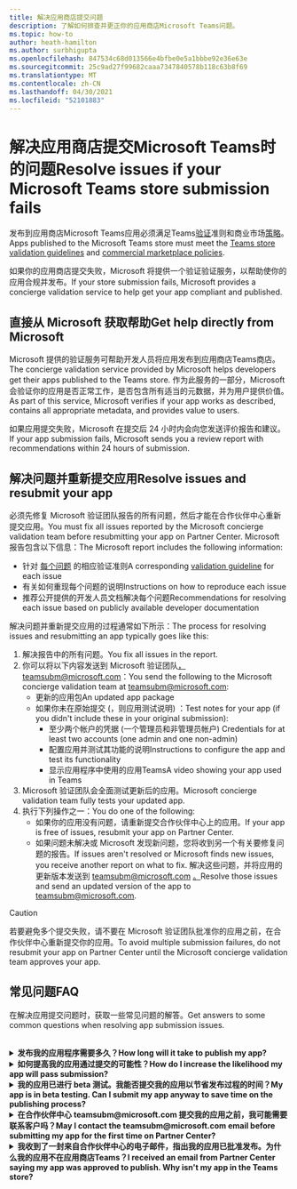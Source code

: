 ```yaml
---
title: 解决应用商店提交问题
description: 了解如何排查并更正你的应用商店Microsoft Teams问题。
ms.topic: how-to
author: heath-hamilton
ms.author: surbhigupta
ms.openlocfilehash: 847534c68d013566e4bfbe0e5a1bbbe92e36e63e
ms.sourcegitcommit: 25c9ad27f99682caaa7347840578b118c63b8f69
ms.translationtype: MT
ms.contentlocale: zh-CN
ms.lasthandoff: 04/30/2021
ms.locfileid: "52101883"
---
```

# <a name="resolve-issues-if-your-microsoft-teams-store-submission-fails"></a><span data-ttu-id="7f25f-103">解决应用商店提交Microsoft Teams时的问题</span><span class="sxs-lookup"><span data-stu-id="7f25f-103">Resolve issues if your Microsoft Teams store submission fails</span></span>

<span data-ttu-id="7f25f-104">发布到应用商店Microsoft Teams应用必须满足Teams[验证](~/concepts/deploy-and-publish/appsource/prepare/teams-store-validation-guidelines.md)准则和商业市场[策略](https://docs.microsoft.com/legal/marketplace/certification-policies)。</span><span class="sxs-lookup"><span data-stu-id="7f25f-104">Apps published to the Microsoft Teams store must meet the [Teams store validation guidelines](~/concepts/deploy-and-publish/appsource/prepare/teams-store-validation-guidelines.md) and [commercial marketplace policies](https://docs.microsoft.com/legal/marketplace/certification-policies).</span></span>

<span data-ttu-id="7f25f-105">如果你的应用商店提交失败，Microsoft 将提供一个验证验证服务，以帮助使你的应用合规并发布。</span><span class="sxs-lookup"><span data-stu-id="7f25f-105">If your store submission fails, Microsoft provides a concierge validation service to help get your app compliant and published.</span></span>

## <a name="get-help-directly-from-microsoft"></a><span data-ttu-id="7f25f-106">直接从 Microsoft 获取帮助</span><span class="sxs-lookup"><span data-stu-id="7f25f-106">Get help directly from Microsoft</span></span>

<span data-ttu-id="7f25f-107">Microsoft 提供的验证服务可帮助开发人员将应用发布到应用商店Teams商店。</span><span class="sxs-lookup"><span data-stu-id="7f25f-107">The concierge validation service provided by Microsoft helps developers get their apps published to the Teams store.</span></span> <span data-ttu-id="7f25f-108">作为此服务的一部分，Microsoft 会验证你的应用是否正常工作，是否包含所有适当的元数据，并为用户提供价值。</span><span class="sxs-lookup"><span data-stu-id="7f25f-108">As part of this service, Microsoft verifies if your app works as described, contains all appropriate metadata, and provides value to users.</span></span>

<span data-ttu-id="7f25f-109">如果应用提交失败，Microsoft 在提交后 24 小时内会向您发送评价报告和建议。</span><span class="sxs-lookup"><span data-stu-id="7f25f-109">If your app submission fails, Microsoft sends you a review report with recommendations within 24 hours of submission.</span></span>

## <a name="resolve-issues-and-resubmit-your-app"></a><span data-ttu-id="7f25f-110">解决问题并重新提交应用</span><span class="sxs-lookup"><span data-stu-id="7f25f-110">Resolve issues and resubmit your app</span></span>

<span data-ttu-id="7f25f-111">必须先修复 Microsoft 验证团队报告的所有问题，然后才能在合作伙伴中心重新提交应用。</span><span class="sxs-lookup"><span data-stu-id="7f25f-111">You must fix all issues reported by the Microsoft concierge validation team before resubmitting your app on Partner Center.</span></span> <span data-ttu-id="7f25f-112">Microsoft 报告包含以下信息：</span><span class="sxs-lookup"><span data-stu-id="7f25f-112">The Microsoft report includes the following information:</span></span>

* <span data-ttu-id="7f25f-113">针对 [每个问题](~/concepts/deploy-and-publish/appsource/prepare/teams-store-validation-guidelines.md) 的相应验证准则</span><span class="sxs-lookup"><span data-stu-id="7f25f-113">A corresponding [validation guideline](~/concepts/deploy-and-publish/appsource/prepare/teams-store-validation-guidelines.md) for each issue</span></span>
* <span data-ttu-id="7f25f-114">有关如何重现每个问题的说明</span><span class="sxs-lookup"><span data-stu-id="7f25f-114">Instructions on how to reproduce each issue</span></span>
* <span data-ttu-id="7f25f-115">推荐公开提供的开发人员文档解决每个问题</span><span class="sxs-lookup"><span data-stu-id="7f25f-115">Recommendations for resolving each issue based on publicly available developer documentation</span></span>

<span data-ttu-id="7f25f-116">解决问题并重新提交应用的过程通常如下所示：</span><span class="sxs-lookup"><span data-stu-id="7f25f-116">The process for resolving issues and resubmitting an app typically goes like this:</span></span>

1. <span data-ttu-id="7f25f-117">解决报告中的所有问题。</span><span class="sxs-lookup"><span data-stu-id="7f25f-117">You fix all issues in the report.</span></span>
1. <span data-ttu-id="7f25f-118">你可以将以下内容发送到 Microsoft 验证团队<a href="mailto:teamsubm@microsoft.com">，teamsubm@microsoft.com：</a></span><span class="sxs-lookup"><span data-stu-id="7f25f-118">You send the following to the Microsoft concierge validation team at <a href="mailto:teamsubm@microsoft.com">teamsubm@microsoft.com</a>:</span></span>
   * <span data-ttu-id="7f25f-119">更新的应用包</span><span class="sxs-lookup"><span data-stu-id="7f25f-119">An updated app package</span></span>
   * <span data-ttu-id="7f25f-120">如果你未在原始提交 (，则应用测试说明) ：</span><span class="sxs-lookup"><span data-stu-id="7f25f-120">Test notes for your app (if you didn't include these in your original submission):</span></span>
      * <span data-ttu-id="7f25f-121">至少两个帐户的凭据 (一个管理员和非管理员帐户) </span><span class="sxs-lookup"><span data-stu-id="7f25f-121">Credentials for at least two accounts (one admin and one non-admin)</span></span>
      * <span data-ttu-id="7f25f-122">配置应用并测试其功能的说明</span><span class="sxs-lookup"><span data-stu-id="7f25f-122">Instructions to configure the app and test its functionality</span></span>
      * <span data-ttu-id="7f25f-123">显示应用程序中使用的应用Teams</span><span class="sxs-lookup"><span data-stu-id="7f25f-123">A video showing your app used in Teams</span></span>
1. <span data-ttu-id="7f25f-124">Microsoft 验证团队会全面测试更新后的应用。</span><span class="sxs-lookup"><span data-stu-id="7f25f-124">Microsoft concierge validation team fully tests your updated app.</span></span>
1. <span data-ttu-id="7f25f-125">执行下列操作之一：</span><span class="sxs-lookup"><span data-stu-id="7f25f-125">You do one of the following:</span></span>
   * <span data-ttu-id="7f25f-126">如果你的应用没有问题，请重新提交合作伙伴中心上的应用。</span><span class="sxs-lookup"><span data-stu-id="7f25f-126">If your app is free of issues, resubmit your app on Partner Center.</span></span>
   * <span data-ttu-id="7f25f-127">如果问题未解决或 Microsoft 发现新问题，您将收到另一个有关要修复问题的报告。</span><span class="sxs-lookup"><span data-stu-id="7f25f-127">If issues aren't resolved or Microsoft finds new issues, you receive another report on what to fix.</span></span> <span data-ttu-id="7f25f-128">解决这些问题，并将应用的更新版本发送到 teamsubm@microsoft.com <a href="mailto:teamsubm@microsoft.com">。</a></span><span class="sxs-lookup"><span data-stu-id="7f25f-128">Resolve those issues and send an updated version of the app to <a href="mailto:teamsubm@microsoft.com">teamsubm@microsoft.com</a>.</span></span>

> [!CAUTION]
> <span data-ttu-id="7f25f-129">若要避免多个提交失败，请不要在 Microsoft 验证团队批准你的应用之前，在合作伙伴中心重新提交你的应用。</span><span class="sxs-lookup"><span data-stu-id="7f25f-129">To avoid multiple submission failures, do not resubmit your app on Partner Center until the Microsoft concierge validation team approves your app.</span></span>

## <a name="faq"></a><span data-ttu-id="7f25f-130">常见问题</span><span class="sxs-lookup"><span data-stu-id="7f25f-130">FAQ</span></span>

<span data-ttu-id="7f25f-131">在解决应用提交问题时，获取一些常见问题的解答。</span><span class="sxs-lookup"><span data-stu-id="7f25f-131">Get answers to some common questions when resolving app submission issues.</span></span>

<br>

<details>

<summary><span data-ttu-id="7f25f-132"><b>发布我的应用程序需要多久？</b></span><span class="sxs-lookup"><span data-stu-id="7f25f-132"><b>How long will it take to publish my app?</b></span></span></summary>

<span data-ttu-id="7f25f-133">如果你的应用商店提交没有问题，你的应用将在 1-2 个工作日内发布。</span><span class="sxs-lookup"><span data-stu-id="7f25f-133">If your store submission has no issues, your app will publish within 1-2 business days.</span></span> <span data-ttu-id="7f25f-134">如果应用失败，Microsoft 团队会提供修复问题的建议。</span><span class="sxs-lookup"><span data-stu-id="7f25f-134">If your app fails, a team from Microsoft provides you with recommendations to fix the issues.</span></span> <span data-ttu-id="7f25f-135">一旦进行这些修复，然后向该团队重新发送更新后的应用，如果应用已准备好发布或仍然需要更多工作，将在 24 小时内收到通知。</span><span class="sxs-lookup"><span data-stu-id="7f25f-135">Once you make those fixes and resend an updated app to that team, you will be notified in 24 hours if your app is ready to publish or still needs more work.</span></span>

<br>

</details>

<details>

<summary><span data-ttu-id="7f25f-136"><b>如何提高我的应用通过提交的可能性？</b></span><span class="sxs-lookup"><span data-stu-id="7f25f-136"><b>How do I increase the likelihood my app will pass submission?</b></span></span></summary>

<span data-ttu-id="7f25f-137">执行以下操作可能会导致成功提交：</span><span class="sxs-lookup"><span data-stu-id="7f25f-137">Doing the following can lead to a successful submission:</span></span>

1. <span data-ttu-id="7f25f-138">根据应用设计Teams[开发应用](~/concepts/design/design-teams-app-overview.md)。</span><span class="sxs-lookup"><span data-stu-id="7f25f-138">Develop your app based on the [Teams design guidelines](~/concepts/design/design-teams-app-overview.md).</span></span>
1. <span data-ttu-id="7f25f-139">确保你的应用遵守应用商店验证[Teams](~/concepts/deploy-and-publish/appsource/prepare/teams-store-validation-guidelines.md) [Microsoft 商业市场认证策略](https://docs.microsoft.com/legal/marketplace/certification-policies)。</span><span class="sxs-lookup"><span data-stu-id="7f25f-139">Make sure your app adheres to the [Teams store validation guidelines](~/concepts/deploy-and-publish/appsource/prepare/teams-store-validation-guidelines.md) and [Microsoft commercial marketplace certification policies](https://docs.microsoft.com/legal/marketplace/certification-policies).</span></span>
1. <span data-ttu-id="7f25f-140">使用应用验证Microsoft Teams[测试应用包](https://dev.teams.microsoft.com/appvalidation.html)。</span><span class="sxs-lookup"><span data-stu-id="7f25f-140">Test your app package with the [Microsoft Teams app validation tool](https://dev.teams.microsoft.com/appvalidation.html).</span></span>
1. <span data-ttu-id="7f25f-141">[准备你的Teams提交](~/concepts/deploy-and-publish/appsource/prepare/submission-checklist.md)。</span><span class="sxs-lookup"><span data-stu-id="7f25f-141">[Prepare your Teams store submission](~/concepts/deploy-and-publish/appsource/prepare/submission-checklist.md).</span></span>

<br>

</details>

<details>

<summary><span data-ttu-id="7f25f-142"><b>我的应用已进行 beta 测试。我能否提交我的应用以节省发布过程的时间？</b></span><span class="sxs-lookup"><span data-stu-id="7f25f-142"><b>My app is in beta testing. Can I submit my app anyway to save time on the publishing process?</b></span></span></summary>

<span data-ttu-id="7f25f-143">否。</span><span class="sxs-lookup"><span data-stu-id="7f25f-143">No.</span></span> <span data-ttu-id="7f25f-144">Microsoft 仅验证生产就绪型应用。</span><span class="sxs-lookup"><span data-stu-id="7f25f-144">Microsoft only validates production-ready apps.</span></span>

<br>

</details>

<details>

<summary><span data-ttu-id="7f25f-145"><b>在合作伙伴中心 teamsubm@microsoft.com 提交我的应用之前，我可能需要联系客户吗？</b></span><span class="sxs-lookup"><span data-stu-id="7f25f-145"><b>May I contact the teamsubm@microsoft.com email before submitting my app for the first time on Partner Center?</b></span></span></summary>

<span data-ttu-id="7f25f-146">否。</span><span class="sxs-lookup"><span data-stu-id="7f25f-146">No.</span></span> <span data-ttu-id="7f25f-147">在合作伙伴中心首次提交应用之前，Microsoft 不会开始验证你的应用。</span><span class="sxs-lookup"><span data-stu-id="7f25f-147">Microsoft doesn't start validating your app until you submit your app for the first time on Partner Center.</span></span>

<br>

</details>

<details>

<summary><span data-ttu-id="7f25f-148"><b>我收到了一封来自合作伙伴中心的电子邮件，指出我的应用已批准发布。为什么我的应用不在应用商店Teams？</b></span><span class="sxs-lookup"><span data-stu-id="7f25f-148"><b>I received an email from Partner Center saying my app was approved to publish. Why isn't my app in the Teams store?</b></span></span></summary>

<span data-ttu-id="7f25f-149">应用获得批准后，发布通常需要 1-2 个工作日，具体取决于应用的功能。</span><span class="sxs-lookup"><span data-stu-id="7f25f-149">Once your app is approved, publishing usually takes 1-2 business days depending on the app's capabilities.</span></span><span data-ttu-id="7f25f-150">如果你的应用在两个工作日后尚未发布 <a href="mailto:teamsubm@microsoft.com">，请联系</a>teamsubm@microsoft.com。</span><span class="sxs-lookup"><span data-stu-id="7f25f-150"> If your app hasn't published after two business days, contact <a href="mailto:teamsubm@microsoft.com">teamsubm@microsoft.com</a>.</span></span>

<br>

</details>

